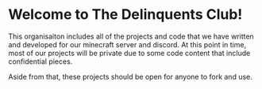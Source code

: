 # Welcome to The Delinquents Club!

This organisaiton includes all of the projects and code that we have written and developed for our minecraft server and discord. 
At this point in time, most of our projects will be private due to some code content that include confidential pieces.

Aside from that, these projects should be open for anyone to fork and use.
